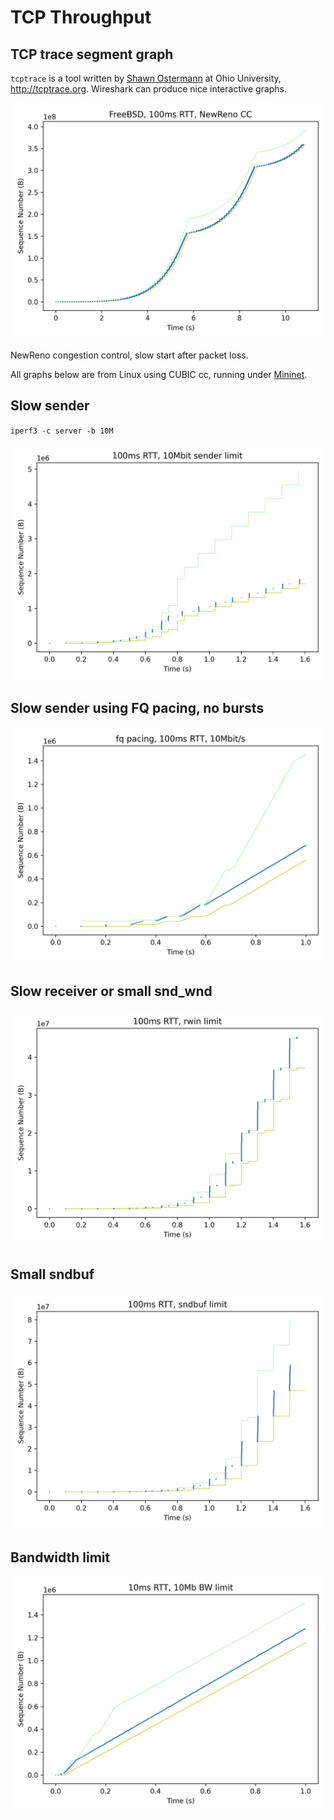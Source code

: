 # TCP Throughput

## TCP trace segment graph

`tcptrace` is a tool written by [Shawn Ostermann](http://oucsace.cs.ohio.edu/~osterman/) at Ohio University, http://tcptrace.org. Wireshark can produce nice interactive graphs.

![FreeBSD](img/freebsd-newreno.png)

NewReno congestion control, slow start after packet loss.

All graphs below are from Linux using CUBIC cc, running under [Mininet](http://mininet.org).

## Slow sender

`iperf3 -c server -b 10M`

![sender](img/client-limit.png)

## Slow sender using FQ pacing, no bursts

![sender-fq](img/client-limit-fq.png)

## Slow receiver or small snd_wnd

![recv](img/sndwnd-limit.png)

## Small sndbuf

![sndbuf](img/sndbuf-limit.png)

## Bandwidth limit

![bandwidth](img/bandwidth-limit.png)

